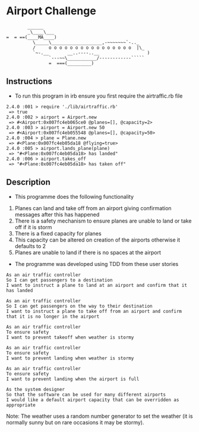 Airport Challenge
=================

```
        ______
        _\____\___
=  = ==(____MA____)
          \_____\___________________,-~~~~~~~`-.._
          /     o o o o o o o o o o o o o o o o  |\_
          `~-.__       __..----..__                  )
                `---~~\___________/------------`````
                =  ===(_________)

```

Instructions
---------

* To run this program in irb ensure you first require the airtraffic.rb file

```
2.4.0 :001 > require './lib/airtraffic.rb'
 => true
2.4.0 :002 > airport = Airport.new
 => #<Airport:0x007fc4eb065ce0 @planes=[], @capacity=2>
2.4.0 :003 > airport = Airport.new 50
 => #<Airport:0x007fc4eb055548 @planes=[], @capacity=50>
2.4.0 :004 > plane = Plane.new
 => #<Plane:0x007fc4eb05da18 @flying=true>
2.4.0 :005 > airport.lands_plane(plane)
 => "#<Plane:0x007fc4eb05da18> has landed"
2.4.0 :006 > airport.takes_off
 => "#<Plane:0x007fc4eb05da18> has taken off"
```

Description
-------

* This programme does the following functionality
1. Planes can land and take off from an airport giving confirmation messages after this has happened
2. There is a safety mechanism to ensure planes are unable to land or take off if it is storm
3. There is a fixed capacity for planes
4. This capacity can be altered on creation of the airports otherwise it defaults to 2
5. Planes are unable to land if there is no spaces at the airport

* The programme was developed using TDD from these user stories
```
As an air traffic controller
So I can get passengers to a destination
I want to instruct a plane to land at an airport and confirm that it has landed

As an air traffic controller
So I can get passengers on the way to their destination
I want to instruct a plane to take off from an airport and confirm that it is no longer in the airport

As an air traffic controller
To ensure safety
I want to prevent takeoff when weather is stormy

As an air traffic controller
To ensure safety
I want to prevent landing when weather is stormy

As an air traffic controller
To ensure safety
I want to prevent landing when the airport is full

As the system designer
So that the software can be used for many different airports
I would like a default airport capacity that can be overridden as appropriate
```

Note: The weather uses a random number generator to set the weather (it is normally sunny but on rare occasions it may be stormy).
